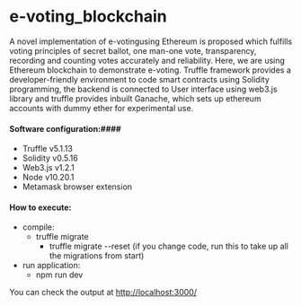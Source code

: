 # e-voting_blockchain

A  novel  implementation  of  e-votingusing  Ethereum is  proposed  which  fulfills  voting  principles  of secret ballot, one man-one vote, transparency, recording and counting votes accurately and reliability.
Here, we are using Ethereum blockchain to demonstrate e-voting. Truffle framework provides a developer-friendly environment to code smart contracts using Solidity programming, the backend is connected to User interface using web3.js library and truffle provides inbuilt Ganache, which sets up ethereum accounts with dummy ether for experimental use.

#### Software configuration:####
* Truffle v5.1.13
* Solidity v0.5.16
* Web3.js v1.2.1
* Node v10.20.1
* Metamask browser extension

#### How to execute:
* compile:
  * truffle migrate
	* truffle migrate --reset (if you change code, run this to take up all the migrations from start)
* run application:
  * npm run dev
  
 You can check the output at <http://localhost:3000/>

